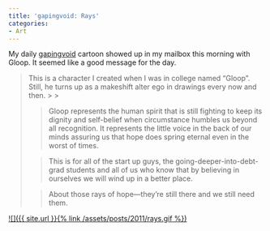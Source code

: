 ```yaml
---
title: 'gapingvoid: Rays'
categories:
- Art
---
```


My daily [gapingvoid](http://gapingvoid.com/) cartoon showed up in my mailbox this morning with Gloop. It seemed like a good message for the day.

<blockquote>
This is a character I created when I was in college named “Gloop”. Still, he turns up as a makeshift alter ego in drawings every now and then.
> 
> 

> 
> Gloop represents the human spirit that is still fighting to keep its dignity and self-belief when circumstance humbles us beyond all recognition. It represents the little voice in the back of our minds assuring us that hope does spring eternal even in the worst of times.
> 
> 

> 
> This is for all of the start up guys, the going-deeper-into-debt-grad students and all of us who know that by believing in ourselves we will wind up in a better place.
> 
> 

> 
> About those rays of hope—they’re still there and we still need them.

> 
> </blockquote>

[![]({{ site.url }}{% link /assets/posts/2011/rays.gif %})](http://www.gapingvoidgallery.com/gallerycubegrenades-rays-p-1957.html)
